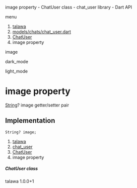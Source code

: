 




image property - ChatUser class - chat\_user library - Dart API







menu

1. [talawa](../../index.html)
2. [models/chats/chat\_user.dart](../../file-___home_harshil_Desktop_open-source_palisadoes_talawa_lib_models_chats_chat_user/)
3. [ChatUser](../../file-___home_harshil_Desktop_open-source_palisadoes_talawa_lib_models_chats_chat_user/ChatUser-class.html)
4. image property

image


dark\_mode

light\_mode




# image property


[String](https://api.flutter.dev/flutter/dart-core/String-class.html)?
image
getter/setter pair

## Implementation

```
String? image;
```

 


1. [talawa](../../index.html)
2. [chat\_user](../../file-___home_harshil_Desktop_open-source_palisadoes_talawa_lib_models_chats_chat_user/)
3. [ChatUser](../../file-___home_harshil_Desktop_open-source_palisadoes_talawa_lib_models_chats_chat_user/ChatUser-class.html)
4. image property

##### ChatUser class





talawa
1.0.0+1






